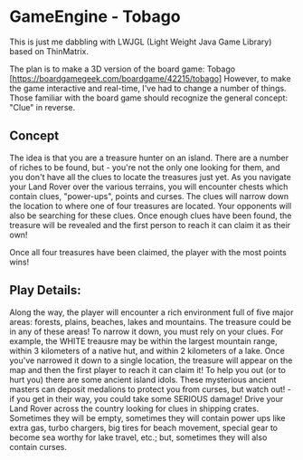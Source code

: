 # GameEngine - Tobago

This is just me dabbling with LWJGL (Light Weight Java Game Library) based on ThinMatrix.

The plan is to make a 3D version of the board game: Tobago [https://boardgamegeek.com/boardgame/42215/tobago]
However, to make the game interactive and real-time, I've had to change a number of things. Those familiar with the board game should recognize the general concept: "Clue" in reverse.

## Concept
The idea is that you are a treasure hunter on an island. There are a number of riches to be found, but - you're not the only one looking for them, and you don't have all the clues to locate the treasures just yet. As you navigate your Land Rover over the various terrains, you will encounter chests which contain clues, "power-ups", points and curses. The clues will narrow down the location to where one of four treasures are located. Your opponents will also be searching for these clues. Once enough clues have been found, the treasure will be revealed and the first person to reach it can claim it as their own!

Once all four treasures have been claimed, the player with the most points wins!

## Play Details:
Along the way, the player will encounter a rich environment full of five major areas: forests, plains, beaches, lakes and mountains. The treasure could be in any of these areas! To narrow it down, you must rely on your clues. For example, the WHITE treausre may be within the largest mountain range, within 3 kilometers of a native hut, and within 2 kilometers of a lake. Once you've narrowed it down to a single location, the treasure will appear on the map and then the first player to reach it can claim it! To help you out (or to hurt you) there are some ancient island idols. These mysterious ancient masters can deposit medalions to protect you from curses, but watch out! - if you get in their way, you could take some SERIOUS damage! Drive your Land Rover across the country looking for clues in shipping crates. Sometimes they will be empty, sometimes they will contain power ups like extra gas, turbo chargers, big tires for beach movement, special gear to become sea worthy for lake travel, etc.; but, sometimes they will also contain curses.


